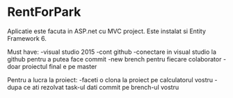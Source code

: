 # RentForPark
Aplicatie este facuta in ASP.net cu MVC project.
Este instalat si Entity Framework 6.

Must have:
-visual studio 2015
-cont github
-conectare in visual studio la github pentru a putea face commit
-new brench pentru fiecare colaborator
-doar proiectul final e pe master

Pentru a lucra la proiect:
-faceti o clona la proiect pe calculatorul vostru
-dupa ce ati rezolvat task-ul dati commit pe brench-ul vostru
